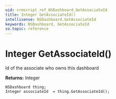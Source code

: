 ```yaml
---
uid: crmscript_ref_NSDashboard_GetAssociateId
title: Integer GetAssociateId()
intellisense: NSDashboard.GetAssociateId
keywords: NSDashboard, GetAssociateId
so.topic: reference
---
```


# Integer GetAssociateId()

Id of the associate who owns this dashboard

**Returns:** Integer

```crmscript
NSDashboard thing;
Integer associateId  = thing.GetAssociateId();
```

